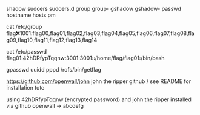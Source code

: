  shadow sudoers sudoers.d group group- gshadow gshadow- passwd hostname hosts  pm

cat /etc/group
	flag:x:1001:flag00,flag01,flag02,flag03,flag04,flag05,flag06,flag07,flag08,flag09,flag10,flag11,flag12,flag13,flag14

cat /etc/passwd 
	flag01:42hDRfypTqqnw:3001:3001::/home/flag/flag01:/bin/bash

gpasswd uuidd pppd
/rofs/bin/getflag


https://github.com/openwall/john john the ripper github / see README for installation tuto

using 42hDRfypTqqnw (encrypted password) and john the ripper installed via github openwall
-> abcdefg